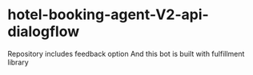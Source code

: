 # hotel-booking-agent-V2-api-dialogflow
Repository includes feedback option
And this bot is built with fulfillment library
